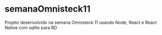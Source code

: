 # semanaOmnisteck11
Projeto desenvolvido na semana Omnisteck 11 usando Node, React e React Native com sqlite para BD
